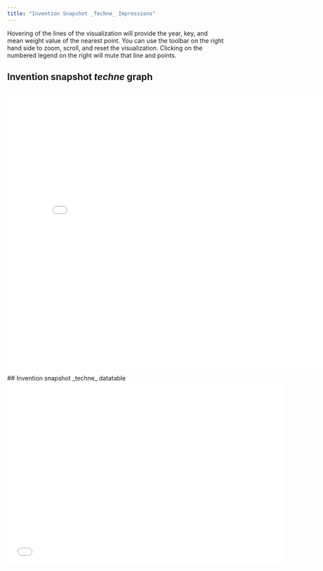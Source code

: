 ```yaml
---
title: "Invention Snapshot _Techne_ Impressions"
---
```


Hovering of the lines of the visualization will provide the year, key, and mean weight value of the nearest point. You can use the toolbar on the right hand side to zoom, scroll, and reset the visualization. Clicking on the numbered legend on the right will mute that line and points.
## Invention snapshot _techne_ graph
<iframe src="visualizations/invention_visualization.html"
    sandbox="allow-same-origin allow-scripts"
    width="810"
    height="660"
    style="overflow:hidden"
    frameborder="0">
</iframe>
## Invention snapshot _techne_ datatable
<iframe src="visualizations/invention_datatable.html"
    sandbox="allow-same-origin allow-scripts"
    style="overflow:hidden" 
    width="640"
    height="425"
    frameborder="0">
</iframe>
